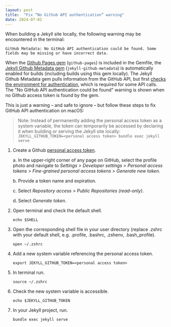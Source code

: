 ```yaml
---
layout: post
title:  "Fix “No Github API authentication” warning"
date: 2024-07-02
---
```


When building a Jekyll site locally, the following warning may be encountered in the terminal:

`GitHub Metadata: No GitHub API authentication could be found. Some fields may be missing or have incorrect data.`

When the [Github Pages gem](https://rubygems.org/gems/jekyll-github-metadata/versions/2.16.1) (`github-pages`) is included in the Gemfile, the [Jekyll Github Metadata gem](https://rubygems.org/gems/jekyll-github-metadata/versions/2.16.1) (`jekyll-github-metadata`) is automatically enabled for builds (including builds using this gem locally). The Jekyll Github Metadata gem pulls information from the GitHub API, but first [checks the environment for authentication](https://github.com/jekyll/github-metadata/blob/8906f2b9c890f0aafef96423c7cd7e5047f7dae4/lib/jekyll-github-metadata/client.rb#L96-L97), which is required for some API calls. The "No GitHub API authentication could be found" warning is shown when no Github access token is found by the gem.

This is just a warning – and safe to ignore – but follow these steps to fix GitHub API authentication on macOS:

>Note: Instead of permanently adding the personal access token as a system variable, the token can temporarily be accessed by declaring it when building or serving the Jekyll site locally: `JEKYLL_GITHUB_TOKEN=<personal access token> bundle exec jekyll serve`

1. Create a Github [personal access token](https://help.github.com/articles/creating-an-access-token-for-command-line-use/).

    a. In the upper-right corner of any page on GitHub, select the profile photo and navigate to *Settings > Developer settings > Personal access tokens > Fine-grained personal access tokens > Generate new token*.

    b. Provide a token name and expiration.

    c. Select *Repository access > Public Repositories (read-only)*.

    d. Select *Generate token*.

2. Open terminal and check the default shell.

    `echo $SHELL`

2. Open the corresponding shell file in your user directory (replace .zshrc with your default shell, e.g. .profile, .bashrc, .zshenv, .bash_profile).

    `open ~/.zshrc`

3. Add a new system variable referencing the personal access token.

    `export JEKYLL_GITHUB_TOKEN=<personal access token>`

4. In terminal run.

    `source ~/.zshrc`

5. Check the new system variable is accessible.

    `echo $JEKYLL_GITHUB_TOKEN`

6. In your Jekyll project, run.

    `bundle exec jekyll serve`
